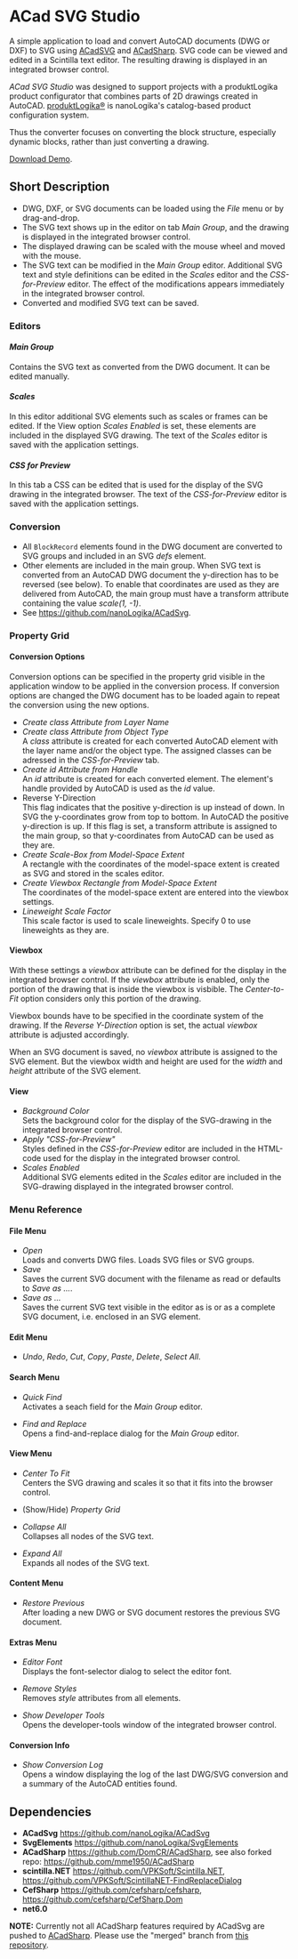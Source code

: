 # ACad SVG Studio

A simple application to load and convert AutoCAD documents (DWG or DXF) to SVG using [ACadSVG](https://github.com/nanoLogika/ACadSvg) and [ACadSharp](https://github.com/DomCR/ACadSharp). 
SVG code can be viewed and edited in a Scintilla text editor. The resulting drawing is displayed in an integrated browser control.

*ACad SVG Studio* was designed to support projects with a produktLogika product configurator
that combines parts of 2D drawings created in AutoCAD. [produktLogika&#174;](https://www.nanologika.de/produktkonfigurator/) is nanoLogika's catalog-based product configuration system.

Thus the converter focuses on converting the block structure, especially dynamic blocks, rather than just converting a drawing.

[Download Demo](https://github.com/nanoLogika/ACadSvgStudio/releases/tag/v0.3.0_Demo).

## Short Description
* DWG, DXF, or SVG documents can be loaded using the *File* menu or by drag-and-drop.
* The SVG text shows up in the editor on tab *Main Group*, and the drawing is displayed in the integrated browser control.
* The displayed drawing can be scaled with the mouse wheel and moved with the mouse.
* The SVG text can be modified in the *Main Group* editor. Additional SVG text and style definitions can be edited in the *Scales* editor and the *CSS-for-Preview* editor. The effect of the modifications appears immediately in the integrated browser control.
* Converted and modified SVG text can be saved.

### Editors
#### *Main Group*
Contains the SVG text as converted from the DWG document. It can be edited manually.

#### *Scales*
In this editor additional SVG elements such as scales or frames can be edited. If the View option *Scales Enabled* is set, these elements are included in the displayed SVG drawing. The text of the *Scales* editor is saved with the application settings.

#### *CSS for Preview*
In this tab a CSS can be edited that is used for the display of the SVG drawing in the integrated browser. The text of the *CSS-for-Preview* editor is saved with the application settings.

### Conversion
* All ```BlockRecord``` elements found in the DWG document are converted to SVG groups and included in an SVG *defs* element.
* Other elements are included in the main group. When SVG text is converted from an AutoCAD DWG document the y-direction has to be reversed (see below). To enable that coordinates are used as they are delivered from AutoCAD, the main group must have a transform attribute containing the value *scale(1, -1)*.
* See https://github.com/nanoLogika/ACadSvg.

### Property Grid
#### Conversion Options
Conversion options can be specified in the property grid visible in the application window to be applied in the conversion process. If conversion options are changed the DWG document has to be loaded again to repeat the conversion using the new options.
* *Create class Attribute from Layer Name*
* *Create class Attribute from Object Type*<br>
  A *class* attribute is created for each converted AutoCAD element with the layer name and/or the object type. The assigned classes can be adressed in the *CSS-for-Preview* tab.
* *Create id Attribute from Handle*<br>
  An *id* attribute is created for each converted element. The element's handle provided by AutoCAD is used as the *id* value.
* Reverse Y-Direction<br>
  This flag indicates that the positive y-direction is up instead of down.
  In SVG the y-coordinates grow from top to bottom. In AutoCAD the positive y-direction is up. If this flag is set, a transform attribute is assigned to the main group, so that y-coordinates from AutoCAD can be used as they are.
* *Create Scale-Box from Model-Space Extent*<br>
  A rectangle with the coordinates of the model-space extent is created as SVG and stored in the scales editor.
* *Create Viewbox Rectangle from Model-Space Extent*<br>
  The coordinates of the model-space extent are entered into the viewbox settings.
* *Lineweight Scale Factor*<br>
  This scale factor is used to scale lineweights. Specify 0 to use lineweights as they are.

#### Viewbox
With these settings a *viewbox* attribute can be defined for the display in the integrated browser control. If the *viewbox* attribute is enabled, only the portion of the drawing that is inside the viewbox is visbible. The *Center-to-Fit* option considers only this portion of the drawing.

Viewbox bounds have to be specified in the coordinate system of the drawing. If the *Reverse Y-Direction* option is set, the actual *viewbox* attribute is adjusted accordingly.

When an SVG document is saved, no *viewbox* attribute is assigned to the SVG element. But the viewbox width and height are used for the *width* and *height* attribute of the SVG element.

#### View
* *Background Color*<br>
  Sets the background color for the display of the SVG-drawing in the integrated browser control.
* *Apply "CSS-for-Preview"*<br>
  Styles defined in the *CSS-for-Preview* editor are included in the HTML-code used for the display in the integrated browser control.
* *Scales Enabled*<br>
  Additional SVG elements edited in the *Scales* editor are included in the SVG-drawing displayed in the integrated browser control.

### Menu Reference

#### File Menu
* *Open*<br>
  Loads and converts DWG files. Loads SVG files or SVG groups.
* *Save*<br>
  Saves the current SVG document with the filename as read or defaults to *Save as ...*.
* *Save as ...*<br>
  Saves the current SVG text visible in the editor as is or as a complete SVG document, i.e. enclosed in an SVG element.

#### Edit Menu
* *Undo*, *Redo*, *Cut*, *Copy*, *Paste*, *Delete*, *Select All*.

#### Search Menu
* *Quick Find*<br>
  Activates a seach field for the *Main Group* editor.

* *Find and Replace*<br>
  Opens a find-and-replace dialog for the *Main Group* editor.

#### View Menu
* *Center To Fit*<br>
  Centers the SVG drawing and scales it so that it fits into the browser control.
  
* (Show/Hide) *Property Grid*<br>

* *Collapse All*<br>
  Collapses all nodes of the SVG text.
  
* *Expand All*<br>
  Expands all nodes of the SVG text.
  
#### Content Menu
* *Restore Previous*<br>
  After loading a new DWG or SVG document restores the previous SVG document.
  
#### Extras Menu
* *Editor Font*<br>
  Displays the font-selector dialog to select the editor font.

* *Remove Styles*<br>
  Removes *style* attributes from all elements.

* *Show Developer Tools*<br>
  Opens the developer-tools window of the integrated browser control.

#### Conversion Info
* *Show Conversion Log*<br>
  Opens a window displaying the log of the last DWG/SVG conversion and a summary of the AutoCAD entities found.

## Dependencies
* **ACadSvg** https://github.com/nanoLogika/ACadSvg
* **SvgElements** https://github.com/nanoLogika/SvgElements
* **ACadSharp** https://github.com/DomCR/ACadSharp, see also forked repo: https://github.com/mme1950/ACadSharp
* **scintilla.NET** https://github.com/VPKSoft/Scintilla.NET, https://github.com/VPKSoft/ScintillaNET-FindReplaceDialog
* **CefSharp** https://github.com/cefsharp/cefsharp, https://github.com/cefsharp/CefSharp.Dom
* **net6.0**

**NOTE:** Currently not all ACadSharp features required by ACadSvg are pushed to [ACadSharp](https://github.com/DomCR/ACadSharp).
Please use the "merged" branch from [this repository](https://github.com/nanoLogika/ACadSharp).
<!--
## Known issues
-->
